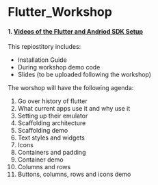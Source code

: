 # Flutter_Workshop

####	1. [Videos of the Flutter and Andriod SDK Setup](https://drive.google.com/drive/folders/1q0pHNl-hMBSxJtLea4Xf4kK2XkEWl6L3?usp=sharing)


This repiostitory includes: 
* Installation Guide
* During workshop demo code
* Slides (to be uploaded following the workshop)

The worshop will have the following agenda:

1. Go over history of flutter
2. What current apps use it and why use it
3. Setting up their emulator
4. Scaffolding architecture
5. Scaffolding demo
6. Text styles and widgets
7. Icons
8. Containers and padding
9. Container demo
10. Columns and rows
11. Buttons, columns, rows and icons demo
